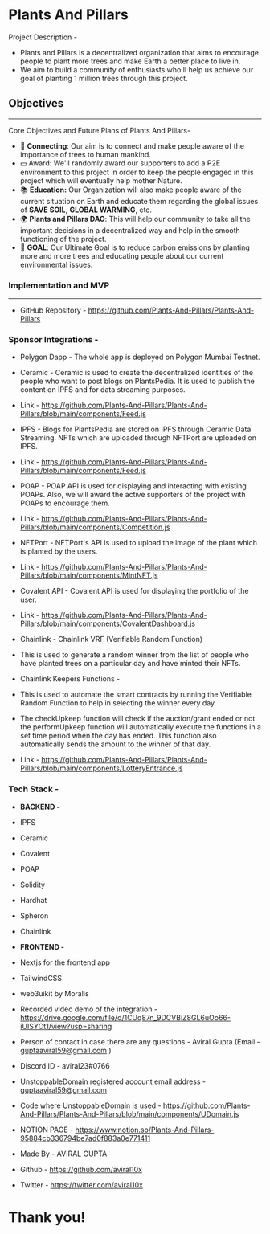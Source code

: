 # Plants And Pillars

Project Description -
- Plants and Pillars is a decentralized organization that aims to encourage people to plant more trees and make Earth a better place to live in.
- We aim to build a community of enthusiasts who'll help us achieve our goal of planting 1 million trees through this project.

## Objectives

---

Core Objectives and Future Plans of Plants And Pillars-

- 🔗 **Connecting**: Our aim is to connect and make people aware of the importance of trees to human mankind.
- 💵 Award: We'll randomly award our supporters to add a P2E environment to this project in order to keep the people engaged in this project which will eventually help mother Nature.
- 📚 **Education:** Our Organization will also make people aware of the current situation on Earth and educate them regarding the global issues of **SAVE SOIL**, **GLOBAL WARMING**, etc.
- 🌍 **Plants and Pillars DAO**: This will help our community to take all the important decisions in a decentralized way and help in the smooth functioning of the project.
- 🎯 **GOAL**: Our Ultimate Goal is to reduce carbon emissions by planting more and more trees and educating people about our current environmental issues.


### Implementation and MVP

---

- GitHub Repository - https://github.com/Plants-And-Pillars/Plants-And-Pillars

### Sponsor Integrations -

- Polygon Dapp - The whole app is deployed on Polygon Mumbai Testnet.

- Ceramic - Ceramic is used to create the decentralized identities of the people who want to post blogs on PlantsPedia. It is used to publish the content on IPFS and for data streaming purposes.
- Link - https://github.com/Plants-And-Pillars/Plants-And-Pillars/blob/main/components/Feed.js

- IPFS - Blogs for PlantsPedia are stored on IPFS through Ceramic Data Streaming. NFTs which are uploaded through NFTPort are uploaded on IPFS.
- Link - https://github.com/Plants-And-Pillars/Plants-And-Pillars/blob/main/components/Feed.js

- POAP - POAP API is used for displaying and interacting with existing POAPs. Also, we will award the active supporters of the project with POAPs to encourage them.
- Link - https://github.com/Plants-And-Pillars/Plants-And-Pillars/blob/main/components/Competition.js

- NFTPort - NFTPort's API is used to upload the image of the plant which is planted by the users.
- Link - https://github.com/Plants-And-Pillars/Plants-And-Pillars/blob/main/components/MintNFT.js

- Covalent API - Covalent API is used for displaying the portfolio of the user.
- Link - https://github.com/Plants-And-Pillars/Plants-And-Pillars/blob/main/components/CovalentDashboard.js

- Chainlink - Chainlink VRF (Verifiable Random Function)

- This is used to generate a random winner from the list of people who have planted trees on a particular day and have minted their NFTs.
- Chainlink Keepers Functions -
- This is used to automate the smart contracts by running the Verifiable Random Function to help in selecting the winner every day.
- The checkUpkeep function will check if the auction/grant ended or not.
the performUpkeep function will automatically execute the functions in a set time period when the day has ended. This function also automatically sends the amount to the winner of that day.
- Link - https://github.com/Plants-And-Pillars/Plants-And-Pillars/blob/main/components/LotteryEntrance.js





### **Tech Stack -**
- **BACKEND -**
- IPFS
- Ceramic
- Covalent
- POAP
- Solidity
- Hardhat
- Spheron
- Chainlink

- **FRONTEND -**
- Nextjs for the frontend app
- TailwindCSS
- web3uikit by Moralis



- Recorded video demo of the integration - https://drive.google.com/file/d/1CUq87n_9DCVBiZ8GL6uOo66-iUISYOt1/view?usp=sharing
- Person of contact in case there are any questions - Aviral Gupta (Email - guptaaviral59@gmail.com )
- Discord ID - aviral23#0766
- UnstoppableDomain registered account email address - guptaaviral59@gmail.com
- Code where UnstoppableDomain is used - https://github.com/Plants-And-Pillars/Plants-And-Pillars/blob/main/components/UDomain.js

- NOTION PAGE - https://www.notion.so/Plants-And-Pillars-95884cb336794be7ad0f883a0e771411

- Made By - AVIRAL GUPTA
- Github - https://github.com/aviral10x
- Twitter - https://twitter.com/aviral10x
# Thank you!

